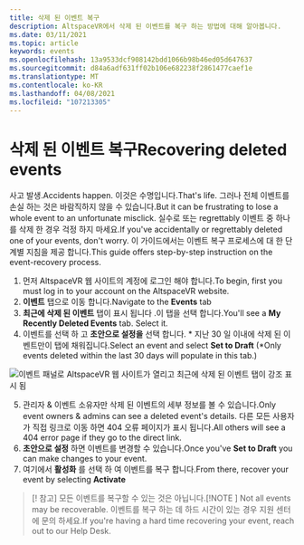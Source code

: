 ```yaml
---
title: 삭제 된 이벤트 복구
description: AltspaceVR에서 삭제 된 이벤트를 복구 하는 방법에 대해 알아봅니다.
ms.date: 03/11/2021
ms.topic: article
keywords: events
ms.openlocfilehash: 13a9533dcf908142bdd1066b98b46ed05d647637
ms.sourcegitcommit: d84a6adf631ff02b106e682238f2861477caef1e
ms.translationtype: MT
ms.contentlocale: ko-KR
ms.lasthandoff: 04/08/2021
ms.locfileid: "107213305"
---
```

# <a name="recovering-deleted-events"></a><span data-ttu-id="57f5a-104">삭제 된 이벤트 복구</span><span class="sxs-lookup"><span data-stu-id="57f5a-104">Recovering deleted events</span></span>

<span data-ttu-id="57f5a-105">사고 발생.</span><span class="sxs-lookup"><span data-stu-id="57f5a-105">Accidents happen.</span></span> <span data-ttu-id="57f5a-106">이것은 수명입니다.</span><span class="sxs-lookup"><span data-stu-id="57f5a-106">That's life.</span></span> <span data-ttu-id="57f5a-107">그러나 전체 이벤트를 손실 하는 것은 바람직하지 않을 수 있습니다.</span><span class="sxs-lookup"><span data-stu-id="57f5a-107">But it can be frustrating to lose a whole event to an unfortunate misclick.</span></span> <span data-ttu-id="57f5a-108">실수로 또는 regrettably 이벤트 중 하나를 삭제 한 경우 걱정 하지 마세요.</span><span class="sxs-lookup"><span data-stu-id="57f5a-108">If you've accidentally or regrettably deleted one of your events, don't worry.</span></span> <span data-ttu-id="57f5a-109">이 가이드에서는 이벤트 복구 프로세스에 대 한 단계별 지침을 제공 합니다.</span><span class="sxs-lookup"><span data-stu-id="57f5a-109">This guide offers step-by-step instruction on the event-recovery process.</span></span>

1. <span data-ttu-id="57f5a-110">먼저 AltspaceVR 웹 사이트의 계정에 로그인 해야 합니다.</span><span class="sxs-lookup"><span data-stu-id="57f5a-110">To begin, first you must log in to your account on the AltspaceVR website.</span></span>
2. <span data-ttu-id="57f5a-111">**이벤트** 탭으로 이동 합니다.</span><span class="sxs-lookup"><span data-stu-id="57f5a-111">Navigate to the **Events** tab</span></span>
3. <span data-ttu-id="57f5a-112">**최근에 삭제 된 이벤트** 탭이 표시 됩니다 .이 탭을 선택 합니다.</span><span class="sxs-lookup"><span data-stu-id="57f5a-112">You'll see a **My Recently Deleted Events** tab. Select it.</span></span>
4. <span data-ttu-id="57f5a-113">이벤트를 선택 하 고 **초안으로 설정을** 선택 합니다. \* 지난 30 일 이내에 삭제 된 이벤트만이 탭에 채워집니다.</span><span class="sxs-lookup"><span data-stu-id="57f5a-113">Select an event and select **Set to Draft** (\*Only events deleted within the last 30 days will populate in this tab.)</span></span>

![이벤트 패널로 AltspaceVR 웹 사이트가 열리고 최근에 삭제 된 이벤트 탭이 강조 표시 됨](images/recovering-deleted-events.png)

5. <span data-ttu-id="57f5a-115">관리자 & 이벤트 소유자만 삭제 된 이벤트의 세부 정보를 볼 수 있습니다.</span><span class="sxs-lookup"><span data-stu-id="57f5a-115">Only event owners & admins can see a deleted event's details.</span></span> <span data-ttu-id="57f5a-116">다른 모든 사용자가 직접 링크로 이동 하면 404 오류 페이지가 표시 됩니다.</span><span class="sxs-lookup"><span data-stu-id="57f5a-116">All others will see a 404 error page if they go to the direct link.</span></span>
6. <span data-ttu-id="57f5a-117">**초안으로 설정** 하면 이벤트를 변경할 수 있습니다.</span><span class="sxs-lookup"><span data-stu-id="57f5a-117">Once you've **Set to Draft** you can make changes to your event.</span></span>
7. <span data-ttu-id="57f5a-118">여기에서 **활성화** 를 선택 하 여 이벤트를 복구 합니다.</span><span class="sxs-lookup"><span data-stu-id="57f5a-118">From there, recover your event by selecting **Activate**</span></span>

> <span data-ttu-id="57f5a-119">[! 참고] 모든 이벤트를 복구할 수 있는 것은 아닙니다.</span><span class="sxs-lookup"><span data-stu-id="57f5a-119">[!NOTE ] Not all events may be recoverable.</span></span> <span data-ttu-id="57f5a-120">이벤트를 복구 하는 데 하드 시간이 있는 경우 지원 센터에 문의 하세요.</span><span class="sxs-lookup"><span data-stu-id="57f5a-120">If you're having a hard time recovering your event, reach out to our Help Desk.</span></span>